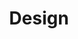 ---
title: Design
description: "Design on GovFresh."
icon: "fa-solid fa-cubes"
img-og: design-og.png
img-alt: ""
---